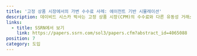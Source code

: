 ```yaml
---
title: '고정 상품 시장에서의 가변 수수료 사례: 에이전트 기반 시뮬레이션'
description: 데이비드 시스카 박사는 고정 상품 시장(CPM)의 수수료와 다른 유동성 거래소에서 스왑된 쌍의 변동성 사이의 관계가 유동성 공급자의 손실/이익에 어떤 영향을 미치는지에 대한 논문을 공동 집필했습니다.
links:
  - title: SSRN에서 보기
    link: https://papers.ssrn.com/sol3/papers.cfm?abstract_id=4065088
position: 7
category: 도입
---
```

